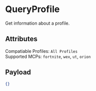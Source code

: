 # QueryProfile
Get information about a profile.

## Attributes
Compatiable Profiles: `All Profiles`  
Supported MCPs: `fortnite`, `wex`, `ut`, `orion`

## Payload
```json
{}
```
